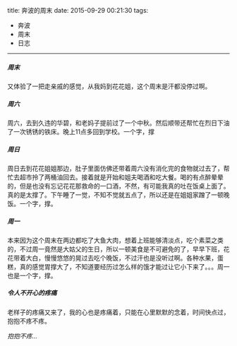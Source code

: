 title: 奔波的周末
date: 2015-09-29 00:21:30
tags:
- 奔波
- 周末
- 日志
---

##### 周末
又体验了一把走亲戚的感觉，从我妈到花花姐，这个周末是汗都没停过啊。

##### 周六
周六，去到久违的华碧，和老妈子提前过了一个中秋。然后顺带还帮忙在烈日下油了一次锈锈的铁床。晚上11点多回到学校。一个字，撑

##### 周日
周日去到花花姐姐那边，肚子里面仿佛还带着周六没有消化完的食物就过去了，帮忙去超市拎了两桶油回去。接着就是开始和姐夫喝酒和吃大餐。喝的有点醉晕晕的，但是也没有忘记花花那救命的一口酒，不然，有可能我真的吐在饭桌上面了。真的是太撑了。下午睡了一觉，不知不觉就五点了，所以还是在姐姐家蹭了一顿晚饭。一个字，撑。

##### 周一
本来因为这个周末在两边都吃了大鱼大肉，想着上班能够清淡点，吃个素菜之类的，不过周一竟然是大姑父的生日，所以一顿美食是不可避免的了，早早下班，花花带着大白，慢慢悠悠的晃过去吃个晚饭，不过汗也是没听过啊。各种水果，蛋糕，真的感觉胃撑大了，不知道要经历过怎么样的饿才能过让它小下来了。。。周一也是一个字，撑。

##### 令人不开心的疼痛
老样子的疼痛又来了，我的心也是疼痛着，只能在心里默默的念着，时间快点过，抱抱不疼不疼。

*抱抱不疼...*